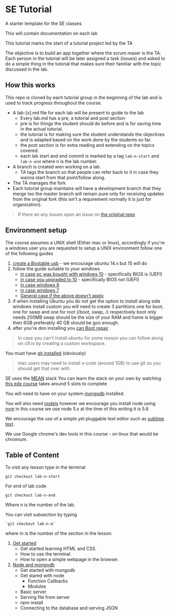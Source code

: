 # SE Tutorial

A starter template for the SE classes

This will contain documentation on each lab

This tutorial marks the start of a tutorial project led by the TA

The objective is to build an app together where the scrum maser is the TA.
Each person in the tutorial will be later assigned a task (issues) and asked to do a simple thing in the tutorial that makes sure their familiar with the topic discussed in the lab.

## How this works

This repo is cloned by each tutorial group in the beginning of the lab and is used to track progress throughout the course.

- A lab-[x].md file for each lab will be present to guide to the lab
    + Every lab.md has a pre, a tutorial and post section
    + pre is for things the student should do before and is for saving time in the actual tutorial.
    + the tutorial is for making sure the student understands the objectives and is adapted based on the work done by the students so far.
    + the post section is for extra reading and extending on the topics covered.
    + each lab start and end commit is marked by a tag `lab-n-start` and `lab-n-end` where n is the lab number.
- A branch is created wen working on a lab.
    + TA tags the branch so that people can refer back to it in case they wanna start from that point/follow along.
- The TA manages the fork
- Each tutorial group maintains will have a development branch that they merge too the master branch will remain pure only for receiving updates from the original fork (this isn't a requirement normally it is just for organization).

> If there an any issues open an issue on [the original repo](https://github.com/amrdraz/se-tutorial)

## Environment setup

The course assumes a UNIX shell (Either mac or linux), accordingly if you're a windows user you are requested to setup a UNIX environment follow one of the following guides

1. [create a Bootable usb](http://www.everydaylinuxuser.com/2015/11/how-to-create-ubuntu-1510-usb-drive.html) - we encourage ubuntu 14.x but 15 will do
2. follow the guide suitable to your windows
    - [in case pc was bought with windows 10](http://www.everydaylinuxuser.com/2015/11/how-to-install-ubuntu-linux-alongside.html) - specifically BIOS is (UEFI)
    - [in case you upgraded to 10](http://www.everydaylinuxuser.com/2015/11/how-to-install-ubuntu-linux-alongside_8.html) - specifically BIOS not (UEFI)
    - [in case windows 8](http://www.everydaylinuxuser.com/2014/05/install-ubuntu-1404-alongside-windows.html)
    - [in case windows 7](http://linux.about.com/od/LinuxNewbieDesktopGuide/ss/The-Ultimate-Windows-7-And-Ubuntu-Linux-Dual-Boot-Guide.htm)
    - [General case if the above doesn't apply](https://help.ubuntu.com/community/WindowsDualBoot)
3. if when installing Ubuntu you do not get the option to install along side windows install custom you will need to create 3 partitions one for boot, one for sawp and one for root (/boot, swap, /) respectively boot only needs 200MB swap should be the size of your RAM and home is bigger then 6GB preferably 40 GB should be goo enough.
4. after you're don installing you [can Boot repair](https://help.ubuntu.com/community/Boot-Repair)

> In case you can't install ubuntu for some reason you can follow along on c9.io by creating a custom workspace.

You must have [git installed](http://git-scm.com/download) (obviously)
> mac users may need to install x-code (around 1GB) to use git so you should get that over with

SE uses the [MEAN](http://mean.io/) stack
You can learn the stack on your own by watching [this edx course](https://www.edx.org/course/introduction-mongodb-using-mean-stack-mongodbx-m101x) takes around 5 slots to complete

You will need to have on your system [mongodb](https://docs.mongodb.org/manual/installation/) installed.

You will also need [nodejs](https://nodejs.org/en/) however we encourage you install node using [nvm](https://www.digitalocean.com/community/tutorials/how-to-install-node-js-with-nvm-node-version-manager-on-a-vps) in this course we use node 5.x at the time of this writing it is 5.6

We encourage the use of a simple yet pluggable text editor such as [sublime text](https://www.sublimetext.com/3).

We use Google chrome's dev tools in this course - on linux that would be chromium.

## Table of Content

To visit any lesson type in the terminal
    
    git checkout lab-n-start

For end of lab code

    git checkout lab-n-end

Where n is the number of the lab.

You can visit subsection by typing

    `git checkout lab-n-m`

where m is the number of the section in the lesson.

1. [Get started](./lab-1.md)
    - Get started learning HTML and CSS.
    - How to use the terminal.
    - How to open a simple webpage in the browser.
2. [Node and mongodb](./lab-2.md)
    - Get started with mongodb
    - Get stared with node
        - Function Callbacks
        - Modules
    - Basic server
    - Serving file from server
    - npm install
    - Connecting to the database and serving JSON







